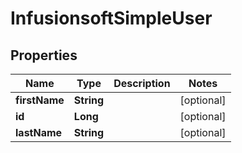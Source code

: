 
# InfusionsoftSimpleUser

## Properties
Name | Type | Description | Notes
------------ | ------------- | ------------- | -------------
**firstName** | **String** |  |  [optional]
**id** | **Long** |  |  [optional]
**lastName** | **String** |  |  [optional]



